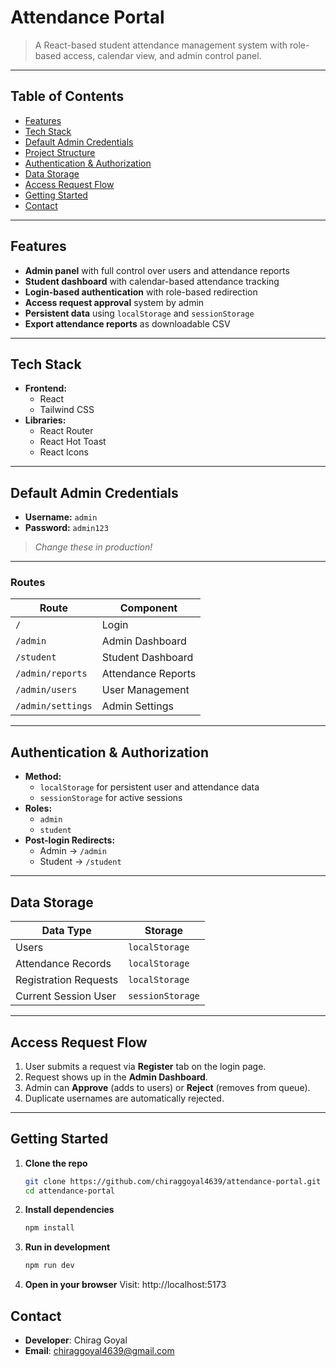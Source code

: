 # Attendance Portal

> A React-based student attendance management system with role-based access, calendar view, and admin control panel.

---

## Table of Contents

- [Features](#features)  
- [Tech Stack](#tech-stack)  
- [Default Admin Credentials](#default-admin-credentials)  
- [Project Structure](#project-structure)  
- [Authentication & Authorization](#authentication----authorization)  
- [Data Storage](#data-storage)  
- [Access Request Flow](#access-request-flow)  
- [Getting Started](#getting-started)  
- [Contact](#contact)

---

## Features

- **Admin panel** with full control over users and attendance reports  
- **Student dashboard** with calendar-based attendance tracking  
- **Login-based authentication** with role-based redirection  
- **Access request approval** system by admin  
- **Persistent data** using `localStorage` and `sessionStorage`  
- **Export attendance reports** as downloadable CSV

---

## Tech Stack

- **Frontend:**  
  - React  
  - Tailwind CSS  
- **Libraries:**  
  - React Router  
  - React Hot Toast  
  - React Icons  

---

## Default Admin Credentials

- **Username:** `admin`  
- **Password:** `admin123`

> _Change these in production!_

---

### Routes

| Route               | Component            |
|---------------------|----------------------|
| `/`                 | Login                |
| `/admin`            | Admin Dashboard      |
| `/student`          | Student Dashboard    |
| `/admin/reports`    | Attendance Reports   |
| `/admin/users`      | User Management      |
| `/admin/settings`   | Admin Settings       |

---

## Authentication & Authorization

- **Method:**  
  - `localStorage` for persistent user and attendance data  
  - `sessionStorage` for active sessions  
- **Roles:**  
  - `admin`  
  - `student`  
- **Post-login Redirects:**  
  - Admin → `/admin`  
  - Student → `/student`

---

## Data Storage

| Data Type               | Storage          |
|-------------------------|------------------|
| Users                   | `localStorage`   |
| Attendance Records      | `localStorage`   |
| Registration Requests   | `localStorage`   |
| Current Session User    | `sessionStorage` |

---

## Access Request Flow

1. User submits a request via **Register** tab on the login page.  
2. Request shows up in the **Admin Dashboard**.  
3. Admin can **Approve** (adds to users) or **Reject** (removes from queue).  
4. Duplicate usernames are automatically rejected.

---

## Getting Started

1. **Clone the repo**  
   ```bash
   git clone https://github.com/chiraggoyal4639/attendance-portal.git
   cd attendance-portal

2. **Install dependencies**
   ```bash
   npm install

3. **Run in development**
   ```bash
   npm run dev

4. **Open in your browser**
   Visit: http://localhost:5173

## Contact
  - **Developer**: Chirag Goyal
  - **Email**: chiraggoyal4639@gmail.com
   
